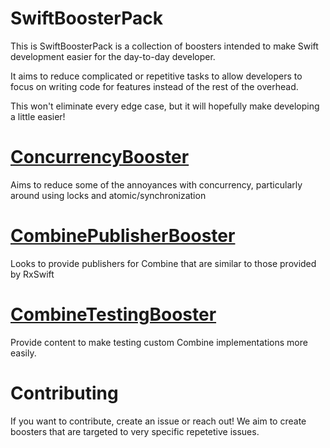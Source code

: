 # SwiftBoosterPack

This is SwiftBoosterPack is a collection of boosters intended to make Swift development easier for the day-to-day developer.

It aims to reduce complicated or repetitive tasks to allow developers to focus on writing code for features instead of the rest of the overhead.

This won't eliminate every edge case, but it will hopefully make developing a little easier!

# [ConcurrencyBooster](https://github.com/SwiftBoosterPack/ConcurrencyBooster)

Aims to reduce some of the annoyances with concurrency, particularly around using locks and atomic/synchronization

# [CombinePublisherBooster](https://github.com/SwiftBoosterPack/CombinePublisherBooster)

Looks to provide publishers for Combine that are similar to those provided by RxSwift

# [CombineTestingBooster](https://github.com/SwiftBoosterPack/CombineTestingBooster)

Provide content to make testing custom Combine implementations more easily.

# Contributing

If you want to contribute, create an issue or reach out! We aim to create boosters that are targeted to very specific repetetive issues.
